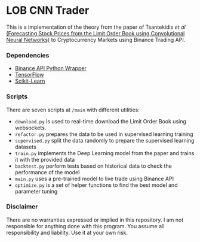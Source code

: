 # LOB CNN Trader
This is a implementation of the theory from 
the paper of Tsantekidis _et al_ [(Forecasting Stock Prices from the Limit Order
Book using Convolutional Neural Networks)](https://ieeexplore.ieee.org/document/8010701) 
to Cryptocurrency Markets using Binance Trading API.

### Dependencies
* [Binance API Python Wrapper](https://python-binance.readthedocs.io/en/latest/)
* [TensorFlow](https://www.tensorflow.org/)
* [Scikit-Learn](https://scikit-learn.org/stable/)

### Scripts
There are seven scripts at `/main` with different utilities:
* `download.py` is used to real-time download the Limit Order Book using websockets.
* `refactor.py` prepares the data to be used in supervised learning training 
* `supervised.py` split the data randomly to prepare the supervised learning datasets
* `train.py` implements the Deep Learning model from the paper and trains it with the provided data
* `backtest.py` perform tests based on historical data to check the performance of the model
* `main.py` uses a pre-trained model to live trade using Binance API
* `optimize.py` is a set of helper functions to find the best model and parameter tuning

### Disclaimer
There are no warranties expressed or implied in this repository. I am not responsible for anything done with this program. You assume all responsibility and liability. Use it at your own risk.  
